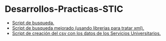 # Desarrollos-Practicas-STIC

- [Script de busqueda.](https://github.com/alu0100885453/Desarrollos-Practicas-STIC/blob/master/script_busqueda.py)
- [Script de busqueda mejorado (usando librerias para tratar xml).](https://github.com/alu0100885453/Desarrollos-Practicas-STIC/blob/master/script_busqueda_prueba_xml.py)
- [Script de creación del csv con los datos de los Servicios Universitarios.](https://github.com/alu0100885453/Desarrollos-Practicas-STIC/blob/master/sript_generacion_csv_descipciones.py)
